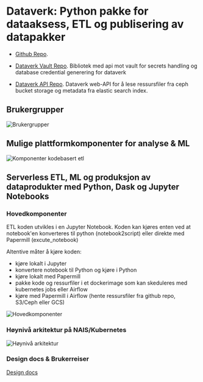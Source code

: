 # Dataverk: Python pakke for dataaksess, ETL og publisering av datapakker

* [Github Repo](https://github.com/navikt/dataverk).

* [Dataverk Vault Repo](https://github.com/navikt/dataverk-vault). Bibliotek med api mot vault for secrets handling og database credential generering for dataverk

* [Dataverk API Repo](https://github.com/navikt/dataverk-api). Dataverk web-API for å lese ressursfiler fra ceph bucket storage og metadata fra elastic search index.


## Brukergrupper

![Brukergrupper](./docs/brukergrupper.svg)

## Mulige plattformkomponenter for analyse & ML

![Komponenter](./docs/plattform.svg)
kodebasert etl

## Serverless ETL, ML og produksjon av dataprodukter med Python, Dask og Jupyter Notebooks

### Hovedkomponenter

ETL koden utvikles i en Jupyter Notebook. Koden kan kjøres enten ved at notebook'en konverteres til python (notebook2script) eller direkte med Papermill (excute_notebook)

Altentive måter å kjøre koden:
- kjøre lokalt i Jupyter
- konvertere notebook til Python og kjøre i Python
- kjøre lokalt med Papermill
- pakke kode og ressurfiler i et dockerimage som kan skeduleres med kubernetes jobs eller Airflow
- kjøre med Papermill i Airflow (hente ressursfiler fra github repo, S3/Ceph eller GCS) 


![Hovedkomponenter](./docs/komponenter.svg)

### Høynivå arkitektur på NAIS/Kubernetes

![Høynivå arkitektur](./docs/dataverk.svg)


### Design docs & Brukerreiser
[Design docs](https://docs.google.com/presentation/d/1f6BO91pCkE_TryQyWelxbUWoU16Qi3IaX_Kx1w7qG04/edit?usp=sharing)



